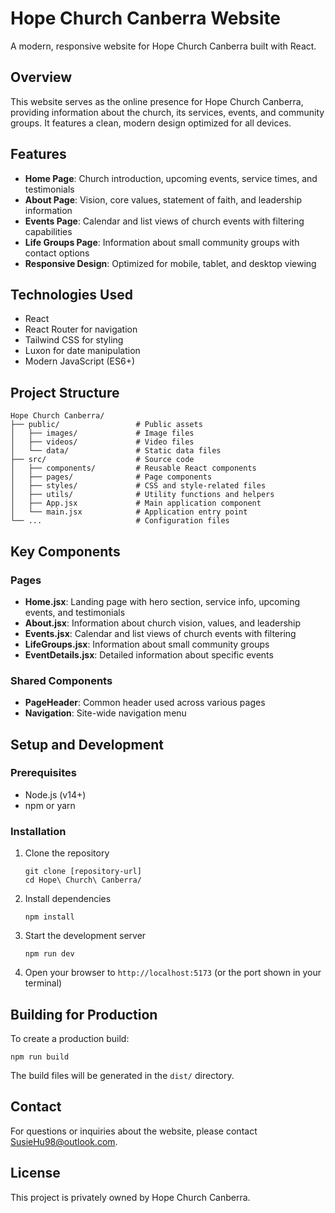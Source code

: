 # Hope Church Canberra Website

A modern, responsive website for Hope Church Canberra built with React.

## Overview

This website serves as the online presence for Hope Church Canberra, providing information about the church, its services, events, and community groups. It features a clean, modern design optimized for all devices.

## Features

- **Home Page**: Church introduction, upcoming events, service times, and testimonials
- **About Page**: Vision, core values, statement of faith, and leadership information
- **Events Page**: Calendar and list views of church events with filtering capabilities
- **Life Groups Page**: Information about small community groups with contact options
- **Responsive Design**: Optimized for mobile, tablet, and desktop viewing

## Technologies Used

- React
- React Router for navigation
- Tailwind CSS for styling
- Luxon for date manipulation
- Modern JavaScript (ES6+)

## Project Structure

```
Hope Church Canberra/
├── public/                 # Public assets
│   ├── images/             # Image files
│   ├── videos/             # Video files
│   └── data/               # Static data files
├── src/                    # Source code
│   ├── components/         # Reusable React components
│   ├── pages/              # Page components
│   ├── styles/             # CSS and style-related files
│   ├── utils/              # Utility functions and helpers
│   ├── App.jsx             # Main application component
│   └── main.jsx            # Application entry point
└── ...                     # Configuration files
```

## Key Components

### Pages

- **Home.jsx**: Landing page with hero section, service info, upcoming events, and testimonials
- **About.jsx**: Information about church vision, values, and leadership
- **Events.jsx**: Calendar and list views of church events with filtering
- **LifeGroups.jsx**: Information about small community groups
- **EventDetails.jsx**: Detailed information about specific events

### Shared Components

- **PageHeader**: Common header used across various pages
- **Navigation**: Site-wide navigation menu

## Setup and Development

### Prerequisites

- Node.js (v14+)
- npm or yarn

### Installation

1. Clone the repository
   ```
   git clone [repository-url]
   cd Hope\ Church\ Canberra/
   ```

2. Install dependencies
   ```
   npm install
   ```

3. Start the development server
   ```
   npm run dev
   ```

4. Open your browser to `http://localhost:5173` (or the port shown in your terminal)

## Building for Production

To create a production build:

```
npm run build
```

The build files will be generated in the `dist/` directory.

## Contact

For questions or inquiries about the website, please contact [SusieHu98@outlook.com](mailto:SusieHu98@outlook.com).

## License

This project is privately owned by Hope Church Canberra. 
